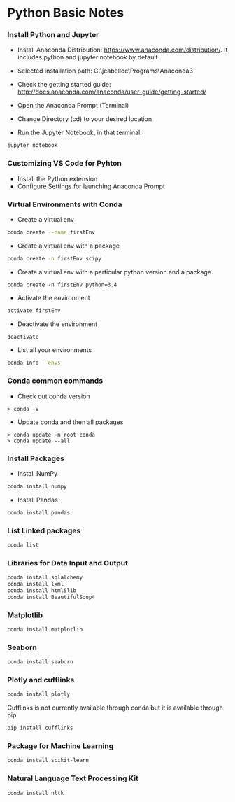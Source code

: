 # Python Basic Notes

### Install Python and Jupyter 
*  Install Anaconda Distribution: https://www.anaconda.com/distribution/. It includes python and jupyter notebook by default
* Selected installation path: C:\jcabelloc\Programs\Anaconda3

* Check the getting started guide: http://docs.anaconda.com/anaconda/user-guide/getting-started/

* Open the Anaconda Prompt (Terminal)
* Change Directory (cd) to your desired location
* Run the Jupyter Notebook, in that terminal: 
```bash
jupyter notebook
```

### Customizing VS Code for Pyhton
* Install the Python extension
* Configure Settings for launching Anaconda Prompt

### Virtual Environments with Conda
* Create a virtual env
```bash
conda create --name firstEnv
```
* Create a virtual env with a package
```bash
conda create -n firstEnv scipy
```

* Create a virtual env with a particular python version and a package
```
conda create -n firstEnv python=3.4
```

* Activate the environment
```bash
activate firstEnv
```

* Deactivate the environment
```bash
deactivate
```

* List all your environments
```bash
conda info --envs
```

### Conda common commands
* Check out conda version
```
> conda -V
```

* Update conda and then all packages
```
> conda update -n root conda
> conda update --all
```



### Install Packages
* Install NumPy
```bash
conda install numpy
```

* Install Pandas
```bash
conda install pandas
```

### List Linked packages
```bash
conda list
```


### Libraries for Data Input and Output
```bash
conda install sqlalchemy
conda install lxml
conda install html5lib
conda install BeautifulSoup4
```


### Matplotlib
```bash
conda install matplotlib
```

### Seaborn
```bash
conda install seaborn
```

### Plotly and cufflinks
```bash
conda install plotly
```

Cufflinks is not currently available through conda but it is available through pip
```bash
pip install cufflinks
```


### Package for Machine Learning
```bash
conda install scikit-learn
```

### Natural Language Text Processing Kit
```bash
conda install nltk
```